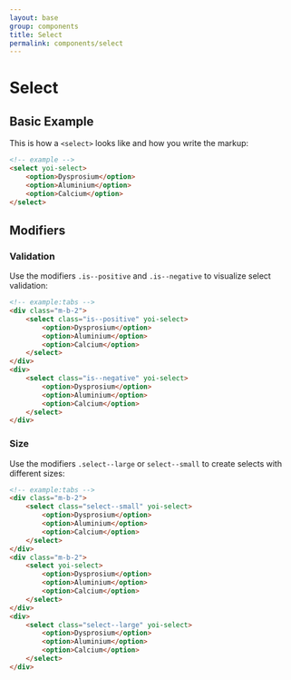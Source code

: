 ```yaml
---
layout: base
group: components
title: Select
permalink: components/select
---
```


# Select

## Basic Example

This is how a `<select>` looks like and how you write the markup:

```html
<!-- example -->
<select yoi-select>
    <option>Dysprosium</option>
    <option>Aluminium</option>
    <option>Calcium</option>
</select>
```

## Modifiers

### Validation

Use the modifiers `.is--positive` and `.is--negative` to visualize select validation:

```html
<!-- example:tabs -->
<div class="m-b-2">
    <select class="is--positive" yoi-select>
        <option>Dysprosium</option>
        <option>Aluminium</option>
        <option>Calcium</option>
    </select>
</div>
<div>
    <select class="is--negative" yoi-select>
        <option>Dysprosium</option>
        <option>Aluminium</option>
        <option>Calcium</option>
    </select>
</div>
```

### Size

Use the modifiers `.select--large` or `select--small` to create selects with different sizes:

```html
<!-- example:tabs -->
<div class="m-b-2">
    <select class="select--small" yoi-select>
        <option>Dysprosium</option>
        <option>Aluminium</option>
        <option>Calcium</option>
    </select>
</div>
<div class="m-b-2">
    <select yoi-select>
        <option>Dysprosium</option>
        <option>Aluminium</option>
        <option>Calcium</option>
    </select>
</div>
<div>
    <select class="select--large" yoi-select>
        <option>Dysprosium</option>
        <option>Aluminium</option>
        <option>Calcium</option>
    </select>
</div>
```